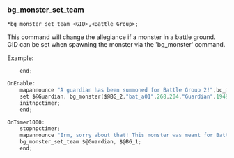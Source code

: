 ### bg_monster_set_team
```
*bg_monster_set_team <GID>,<Battle Group>;
```

This command will change the allegiance if a monster in a battle ground.
GID can be set when spawning the monster via the 'bg_monster' command.

Example:
```c
	end;

OnEnable:
	mapannounce "A guardian has been summoned for Battle Group 2!",bc_map,"0xFFCE00";
	set $@Guardian, bg_monster($@BG_2,"bat_a01",268,204,"Guardian",1949,"NPCNAME::OnMyMobDead");
	initnpctimer;
	end;

OnTimer1000:
	stopnpctimer;
	mapannounce "Erm, sorry about that! This monster was meant for Battle Group 1.",bc_map,"0xFFCE00";
	bg_monster_set_team $@Guardian, $@BG_1;
	end;
```
